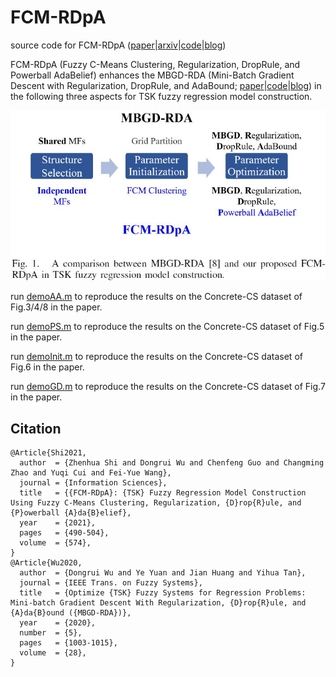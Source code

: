 # FCM-RDpA
source code for FCM-RDpA ([paper](https://authors.elsevier.com/c/1dHuD4ZQE4EJG)|[arxiv](https://arxiv.org/abs/2012.00060)|[code](https://github.com/ZhenhuaShi/FCM-RDpA)|[blog](http://blog.sciencenet.cn/blog-3418535-1260629.html))

FCM-RDpA (Fuzzy C-Means Clustering, Regularization, DropRule, and Powerball AdaBelief) enhances the MBGD-RDA (Mini-Batch Gradient Descent with Regularization, DropRule, and AdaBound; [paper](https://ieeexplore.ieee.org/document/8930057)|[code](https://github.com/drwuHUST/MBGD_RDA)|[blog](http://blog.sciencenet.cn/blog-3418535-1214113.html)) in the following three aspects for TSK fuzzy regression model construction.

<div align=center><img src="https://github.com/ZhenhuaShi/FCM-RDpA/blob/main/Fig1.JPG"/></div>

run [demoAA.m](https://github.com/ZhenhuaShi/FCM-RDpA/blob/main/demoAA.m) to reproduce the results on the Concrete-CS dataset of Fig.3/4/8 in the paper.

run [demoPS.m](https://github.com/ZhenhuaShi/FCM-RDpA/blob/main/demoPS.m) to reproduce the results on the Concrete-CS dataset of Fig.5 in the paper.

run [demoInit.m](https://github.com/ZhenhuaShi/FCM-RDpA/blob/main/demoInit.m) to reproduce the results on the Concrete-CS dataset of Fig.6 in the paper.

run [demoGD.m](https://github.com/ZhenhuaShi/FCM-RDpA/blob/main/demoGD.m) to reproduce the results on the Concrete-CS dataset of Fig.7 in the paper.

## Citation
```
@Article{Shi2021,
  author  = {Zhenhua Shi and Dongrui Wu and Chenfeng Guo and Changming Zhao and Yuqi Cui and Fei-Yue Wang},
  journal = {Information Sciences},
  title   = {{FCM-RDpA}: {TSK} Fuzzy Regression Model Construction Using Fuzzy C-Means Clustering, Regularization, {D}rop{R}ule, and {P}owerball {A}da{B}elief},
  year    = {2021},
  pages   = {490-504},
  volume  = {574},
}
@Article{Wu2020,
  author  = {Dongrui Wu and Ye Yuan and Jian Huang and Yihua Tan},
  journal = {IEEE Trans. on Fuzzy Systems},
  title   = {Optimize {TSK} Fuzzy Systems for Regression Problems: Mini-batch Gradient Descent With Regularization, {D}rop{R}ule, and {A}da{B}ound ({MBGD-RDA})},
  year    = {2020},
  number  = {5},
  pages   = {1003-1015},
  volume  = {28},
}
```
